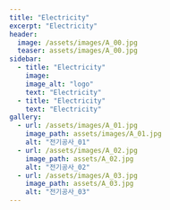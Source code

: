 ```yaml
---
title: "Electricity"
excerpt: "Electricity"
header:
  image: /assets/images/A_00.jpg
  teaser: assets/images/A_00.jpg
sidebar:
  - title: "Electricity"
    image: 
    image_alt: "logo"
    text: "Electricity"
  - title: "Electricity"
    text: "Electricity"
gallery:
  - url: /assets/images/A_01.jpg
    image_path: assets/images/A_01.jpg
    alt: "전기공사_01"
  - url: /assets/images/A_02.jpg
    image_path: assets/A_02.jpg
    alt: "전기공사_02"
  - url: /assets/images/A_03.jpg
    image_path: assets/A_03.jpg
    alt: "전기공사_03"
---
```


